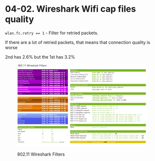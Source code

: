# 04-02. Wireshark Wifi cap files quality

`wlan.fc.retry == 1` - Filter for retried packets.&#x20;

If there are a lot of retried packets, that means that connection quality is worse

2nd has 2.6% but the 1st has 3.2%

<figure><img src="../../.gitbook/assets/image (11) (1) (1).png" alt=""><figcaption><p>802.11 Wireshark Filters</p></figcaption></figure>
